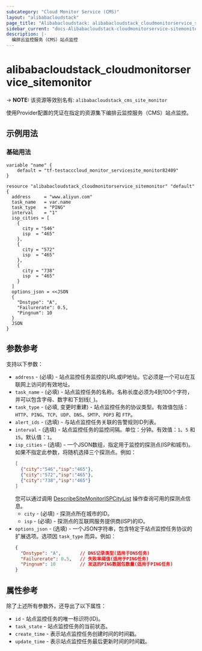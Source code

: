 ```yaml
---
subcategory: "Cloud Monitor Service (CMS)"
layout: "alibabacloudstack"
page_title: "Alibabacloudstack: alibabacloudstack_cloudmonitorservice_sitemonitor"
sidebar_current: "docs-Alibabacloudstack-cloudmonitorservice-sitemonitor"
description: |- 
  编排云监控服务（CMS）站点监控
---
```


# alibabacloudstack_cloudmonitorservice_sitemonitor
-> **NOTE:** 该资源等效别名有: `alibabacloudstack_cms_site_monitor`

使用Provider配置的凭证在指定的资源集下编排云监控服务（CMS）站点监控。

## 示例用法

### 基础用法

```hcl
variable "name" {
    default = "tf-testacccloud_monitor_servicesite_monitor82409"
}

resource "alibabacloudstack_cloudmonitorservice_sitemonitor" "default" {
  address     = "www.aliyun.com"
  task_name   = var.name
  task_type   = "PING"
  interval    = "1"
  isp_cities = [
    {
      city = "546"
      isp  = "465"
    },
    {
      city = "572"
      isp  = "465"
    },
    {
      city = "738"
      isp  = "465"
    }
  ]
  options_json = <<JSON
  {
    "Dnstype": "A",
    "Failurerate": 0.5,
    "Pingnum": 10
  }
  JSON
}
```

## 参数参考

支持以下参数：

* `address` - (必填) - 站点监控任务监控的URL或IP地址。它必须是一个可以在互联网上访问的有效地址。
* `task_name` - (必填) - 站点监控任务的名称。名称长度必须为4到100个字符，并可以包含字母、数字和下划线(`_`)。
* `task_type` - (必填, 变更时重建) - 站点监控任务的协议类型。有效值包括：`HTTP`、`PING`、`TCP`、`UDP`、`DNS`、`SMTP`、`POP3` 和 `FTP`。
* `alert_ids` - (选填) - 与站点监控任务关联的告警规则ID列表。
* `interval` - (选填) - 站点监控任务的监控间隔。单位：分钟。有效值：`1`、`5` 和 `15`。默认值：`1`。
* `isp_cities` - (选填) - 一个JSON数组，指定用于监控的探测点(ISP和城市)。如果不指定此参数，将随机选择三个探测点。例如：
  ```json
  [
    {"city":"546","isp":"465"},
    {"city":"572","isp":"465"},
    {"city":"738","isp":"465"}
  ]
  ```
  您可以通过调用 [DescribeSiteMonitorISPCityList](https://www.alibabacloud.com/help/en/doc-detail/115045.htm) 操作查询可用的探测点信息。
  * `city` - (必填) - 探测点所在城市的ID。
  * `isp` - (必填) - 探测点的互联网服务提供商(ISP)的ID。
* `options_json` - (选填) - 一个JSON字符串，包含特定于站点监控任务协议的扩展选项。选项因 `task_type` 而异。例如：
  ```json
  {
    "Dnstype": "A",       // DNS记录类型(适用于DNS任务)
    "Failurerate": 0.5,   // 失败率阈值(适用于PING任务)
    "Pingnum": 10         // 发送的PING数据包数量(适用于PING任务)
  }
  ```

## 属性参考

除了上述所有参数外，还导出了以下属性：

* `id` - 站点监控任务的唯一标识符(ID)。
* `task_state` - 站点监控任务的当前状态。
* `create_time` - 表示站点监控任务创建时间的时间戳。
* `update_time` - 表示站点监控任务最后更新时间的时间戳。
